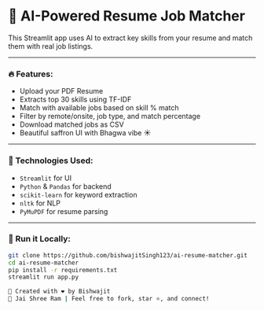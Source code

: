 # 🤖 AI-Powered Resume Job Matcher

This Streamlit app uses AI to extract key skills from your resume and match them with real job listings.

---

### 🔥 Features:
- Upload your PDF Resume
- Extracts top 30 skills using TF-IDF
- Match with available jobs based on skill % match
- Filter by remote/onsite, job type, and match percentage
- Download matched jobs as CSV
- Beautiful saffron UI with Bhagwa vibe ☀️

---

### 🧪 Technologies Used:
- `Streamlit` for UI
- `Python` & `Pandas` for backend
- `scikit-learn` for keyword extraction
- `nltk` for NLP
- `PyMuPDF` for resume parsing

---

### 📁 Run it Locally:

```bash
git clone https://github.com/bishwajitSingh123/ai-resume-matcher.git
cd ai-resume-matcher
pip install -r requirements.txt
streamlit run app.py

🙏 Created with ❤️ by Bishwajit
🔗 Jai Shree Ram | Feel free to fork, star ⭐, and connect!
